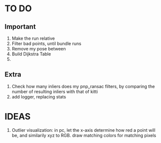 # TO DO  
## Important
1. Make the run relative
2. Filter bad points, until bundle runs
3. Remove my pose between
4. Build Dijkstra Table
5. 
## Extra
1. Check how many inliers does my pnp_ransac filters, by comparing 
the number of resulting inliers with that of kitti
2. add logger, replacing stats

# IDEAS
1. Outlier visualization: in pc, let the x-axis determine how red a point will be, and similarily xyz to RGB. draw matching colors for matching pixels